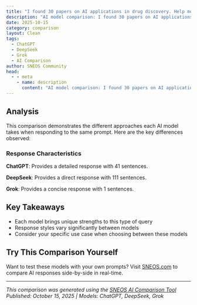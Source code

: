 ```yaml
---
title: "I found 30 papers on AI applications in drug discovery. Help me: 1) Identify common themes and methodologies, 2) Synthesize main findings about effectiveness, 3) Compare approaches across studies, 4) Identify research gaps, 5) Create a conceptual framework for organizing the review"
description: "AI model comparison: I found 30 papers on AI applications in drug discovery. Help me: 1) Identify common themes and metho..."
date: 2025-10-15
category: comparison
layout: Clean
tags:
  - ChatGPT
  - DeepSeek
  - Grok
  - AI Comparison
author: SNEOS Community
head:
  - - meta
    - name: description
      content: "AI model comparison: I found 30 papers on AI applications in drug discovery. Help me: 1) Identify common themes and methodologies, 2) Synthes..."
---
```


<ChatComparison
  title="I found 30 papers on AI applications in drug discovery. Help me: 1) Identify common themes and methodologies, 2) Synthesize main findings about effectiveness, 3) Compare approaches across studies, 4) Identify research gaps, 5) Create a conceptual framework for organizing the review"
  prompt="I found 30 papers on AI applications in drug discovery. Help me: 1) Identify common themes and methodologies, 2) Synthesize main findings about effectiveness, 3) Compare approaches across studies, 4) Identify research gaps, 5) Create a conceptual framework for organizing the review"
  :responses='{"ChatGPT": "Certainly! Below is a structured approach to help you analyze the 30 papers on AI applications in drug discovery across the five requested points:\n\n---\n\n### 1) Identify Common Themes and Methodologies\n\n**Common Themes:**\n- **Target Identification and Validation:** Using AI to predict novel drug targets.\n- **Compound Screening and Design:** Virtual screening, de novo drug design.\n- **Predicting ADMET Properties:** Absorption, distribution, metabolism, excretion, toxicity.\n- **Drug Repurposing:** Identifying new uses for existing drugs.\n- **Biomarker Discovery and Patient Stratification:** Using AI for precision medicine.\n- **Integration of Multi-Omics Data:** Combining genomics, proteomics, etc.\n- **Automation of Laboratory Processes:** Robotics and AI for high-throughput screening.\n\n**Common Methodologies:**\n- **Machine Learning (ML):** Random forests, support vector machines.\n- **Deep Learning (DL):** Convolutional neural networks (CNNs), recurrent neural networks (RNNs), graph neural networks (GNNs).\n- **Natural Language Processing (NLP):** To mine biomedical literature and patents.\n- **Generative Models:** Variational autoencoders (VAEs), generative adversarial networks (GANs) for molecule generation.\n- **Reinforcement Learning:** For optimizing drug candidates iteratively.\n- **Data Integration and Multi-Modal Modeling:** Combining chemical, biological, and clinical data sources.\n\n---\n\n### 2) Synthesize Main Findings About Effectiveness\n\n- **Increased Predictive Accuracy:** AI models, especially DL and GNNs, outperform traditional QSAR and statistical models in predicting bioactivity and toxicity.\n- **Faster Drug Candidate Identification:** AI reduces time for virtual screening from months to days.\n- **Improved Hit Rates:** AI-guided compound screening yields higher experimental validation rates.\n- **Success in Drug Repurposing:** Identified promising candidates for diseases like COVID-19 and rare diseases.\n- **Challenges Remain:** Data quality and availability remain bottlenecks; models often require large labeled datasets.\n- **Explainability and Interpretability:** Some studies highlight the black-box nature as a limitation for clinical acceptance.\n  \n---\n\n### 3) Compare Approaches Across Studies\n\n| Aspect                  | Traditional ML     | Deep Learning       | Generative Models      | Reinforcement Learning |\n|-------------------------|-------------------|---------------------|-----------------------|------------------------|\n| **Data requirements**   | Moderate          | High                | Very high             | Very high              |\n| **Interpretability**    | Higher            | Moderate to low     | Low                   | Low                    |\n| **Performance**         | Good, but limited | Often best          | Promising for design  | Emerging               |\n| **Applications**        | Toxicity, bioactivity | Image analysis, molecule properties | De novo design, optimization | Iterative candidate improvement |\n| **Limitations**         | Feature engineering needed | Risk of overfitting, needs more data | Mode collapse, novelty issues | Complex reward structures |\n\n- Some studies integrate multiple methodologies (e.g., DL \u002B RL or ML \u002B GNN).\n- Data sources vary: public databases (ChEMBL, PubChem), proprietary pharma data, omics databases.\n- Use of transfer learning and pre-trained models is emerging for low-data domains.\n\n---\n\n### 4) Identify Research Gaps\n\n- **Data Scarcity and Quality:** Need for standardized, large-scale, high-quality datasets.\n- **Interpretability:** More explainable AI models suited for regulatory approval.\n- **Integration of Heterogeneous Data:** Better models that unify multi-omics, clinical, and chemical data.\n- **Real-world Validation:** More in vivo/in vitro experiments to validate AI predictions.\n- **Safety and Ethics:** Addressing biases and ensuring ethical use of AI in drug discovery.\n- **Generalizability:** Models trained on certain targets/diseases often fail to generalize well.\n- **Automation and Lab Integration:** Few papers report closed-loop systems combining AI with robotics.\n\n---\n\n### 5) Conceptual Framework for Organizing the Review\n\n**I. Introduction**\n   - Background on drug discovery challenges\n   - Role of AI in addressing these challenges\n\n**II. AI Methodologies in Drug Discovery**\n   - Overview of ML, DL, Generative Models, RL, NLP\n   - Data sources and types\n\n**III. Applications**\n   - Target identification\n   - Compound screening and design\n   - ADMET prediction\n   - Drug repurposing\n   - Biomarker discovery and patient stratification\n\n**IV. Comparative Analysis**\n   - Strengths and limitations of each methodology\n   - Performance comparisons\n   - Case studies and exemplary research\n\n**V. Challenges and Research Gaps**\n   - Data issues\n   - Model interpretability\n   - Validation and clinical translation\n\n**VI. Future Directions**\n   - Integrative multi-modal modeling\n   - Enhancing explainability\n   - Closed-loop AI-lab automation\n   - Ethical considerations\n\n**VII. Conclusion**\n   - Summary of AI impact on drug discovery\n   - Recommendations for researchers and practitioners\n\n---\n\nIf you provide the 30 papers or abstracts, I can help you extract detailed points to populate this framework specifically for your dataset. Let me know how you would like to proceed!", "DeepSeek": "Of course. This is an excellent and well-structured plan for a literature review. Here is a comprehensive guide to help you organize and synthesize your findings from the 30 papers, following your five-point request.\n\n---\n\n### **1. Identifying Common Themes and Methodologies**\n\nFirst, create a simple spreadsheet or table. For each of the 30 papers, note down the following columns: *Paper ID, Primary Application Theme, Specific Task, AI Methodology Used, Data Type, Key Finding.*\n\nAs you populate this table, the following common themes and methodologies will emerge.\n\n#### **Common Themes (What is AI used for?)**\n\n*   **Target Identification:** Using AI to analyze genomic, proteomic, and transcriptomic data to identify new biological targets (e.g., proteins, genes) involved in a disease.\n*   **Virtual Screening (Ligand-Based \u0026 Structure-Based):** Rapidly evaluating millions of molecules to find those most likely to bind to a target.\n    *   **Ligand-Based:** Uses known active/inactive compounds to find similar ones (e.g., QSAR models).\n    *   **Structure-Based:** Uses the 3D structure of the target (e.g., from protein data bank) to predict binding (e.g., molecular docking, binding affinity prediction).\n*   **De Novo Drug Design:** Using generative AI models (like VAEs, GANs, or Transformers) to design completely new molecular structures from scratch that meet specific criteria.\n*   **Predicting Chemical Properties (ADMET):** Predicting Absorption, Distribution, Metabolism, Excretion, and Toxicity of compounds early in the process, avoiding late-stage failures.\n*   **Chemical Synthesis Planning:** Using AI to predict the most efficient and viable routes to synthesize a proposed molecule in the lab.\n*   **Biomarker Discovery:** Identifying biomarkers from patient data (e.g., electronic health records, medical images) to stratify patients for clinical trials.\n*   **Clinical Trial Optimization:** Optimizing trial design, patient recruitment, and predicting clinical trial outcomes.\n\n#### **Common Methodologies (How is it done?)**\n\n*   **Machine Learning (ML) Models:**\n    *   **Supervised Learning:** (Most common) Random Forests, Gradient Boosting (XGBoost), and Support Vector Machines (SVMs) for classification (active/inactive) and regression (predicting binding affinity, toxicity scores).\n    *   **Deep Learning (DL) Models:**\n        *   **Graph Neural Networks (GNNs):** Excellently suited for molecules, which are naturally represented as graphs (atoms=nodes, bonds=edges).\n        *   **Convolutional Neural Networks (CNNs):** Used for image-like data (e.g., 2D molecular structures, protein surfaces) and sometimes for 1D protein sequences.\n        *   **Recurrent Neural Networks (RNNs/LSTMs):** Used for sequential data like protein or DNA sequences.\n        *   **Transformers:** Increasingly used for protein sequences and molecular SMILES strings due to their powerful attention mechanisms.\n*   **Generative Models:**\n    *   **Variational Autoencoders (VAEs), Generative Adversarial Networks (GANs):** For generating novel molecular structures.\n    *   **Reinforcement Learning (RL):** Often combined with generative models to \u0022reward\u0022 the generation of molecules with desired properties.\n*   **Natural Language Processing (NLP):** Used to extract information from unstructured text in scientific literature, patents, and clinical reports.\n\n---\n\n### **2. Synthesizing Main Findings about Effectiveness**\n\nAfter categorizing, you can make overarching statements about effectiveness.\n\n*   **High Effectiveness \u0026 Widespread Adoption:** AI methods, particularly deep learning, have consistently been shown to **dramatically increase the speed and reduce the cost** of the early-stage discovery process. They can screen virtual libraries of billions of compounds in days, a task impossible with traditional methods.\n*   **Success in Prediction:** Models for predicting simple physicochemical properties and binding affinity have become highly accurate, often outperforming traditional computational methods. **ADMET prediction** is a major success area, helping to filter out problematic compounds early.\n*   **Generative AI\u0027s Promise:** De novo design has proven highly effective at exploring vast chemical spaces and generating structurally novel compounds that are also synthetically accessible (as guided by new AI synthesis tools). However, the *actual experimental validation* of these generated molecules is still a key hurdle.\n*   **Data Quality is the Limiting Factor:** The single most consistent finding is that the performance of any AI model is directly tied to the **quality, quantity, and relevance of the training data**. Models trained on small, noisy, or biased datasets fail to generalize.\n*   **The \u0022Black Box\u0022 Problem:** A common criticism and limitation is the interpretability of complex models like deep neural networks. While they are effective, understanding *why* they made a specific prediction can be difficult, which is a barrier in a highly regulated field like medicine.\n\n---\n\n### **3. Comparing Approaches Across Studies**\n\nNow, create a comparative analysis. This will form the core of your review\u0027s discussion section.\n\n| Feature for Comparison | Approach A (e.g., Traditional ML - Random Forest) | Approach B (e.g., Deep Learning - GNN) | Approach C (e.g., Generative Model - VAE) |\n| :--- | :--- | :--- | :--- |\n| **Data Requirements** | Can work with smaller datasets. | Requires very large, high-quality datasets. | Requires large datasets of known molecules for training. |\n| **Interpretability** | **High.** Feature importance can be easily analyzed. | **Low (\u0022Black Box\u0022).** Hard to decipher why a decision was made. | **Medium.** Can analyze the latent space but the generation process can be opaque. |\n| **Computational Cost** | Lower. | High (requires GPUs). | Very High. |\n| **Key Strength** | Robustness on small data, interpretability. | Ability to learn complex, non-linear relationships directly from raw data. | Exploration and creation of novel chemical space. |\n| **Key Weakness** | May plateau in performance; relies on manual feature engineering. | Prone to overfitting on small data; lacks explainability. | Generated molecules may be unsynthesizable or unstable without careful reward functions. |\n| **Typical Use Case** | QSAR, initial ADMET filtering. | Protein-ligand binding prediction, molecular property prediction. | Designing novel scaffolds for a hard-to-drug target. |\n\n---\n\n### **4. Identifying Research Gaps**\n\nBased on your synthesis and comparison, you can identify where the field should go next.\n\n*   **The Translational Gap:** A significant gap exists between *in silico* (computational) success and *in vitro/vivo* (experimental) validation. There is a need for more studies that rigorously validate AI-predicted compounds in biological assays and animal models.\n*   **Data Scarcity for Novel Targets:** For novel or less-studied targets (e.g., for rare diseases), there is often insufficient data to train robust models. Research into **few-shot or zero-shot learning** methods is a critical gap.\n*   **Explainable AI (XAI) in Drug Discovery:** While models are effective, their lack of interpretability is a major barrier to trust and adoption by medicinal chemists. Developing methods to explain AI predictions in chemically and biologically meaningful terms is a key research frontier.\n*   **Integration of Multi-Modal Data:** Most studies focus on one data type (e.g., chemical structures). There is a gap in effectively integrating diverse data\u2014genomics, proteomics, cell images, clinical data\u2014into a unified model for a more holistic view.\n*   **Generating \u0022Drug-Like\u0022 and \u0022Synthesizable\u0022 Molecules:** While generative models create structures, ensuring these molecules are truly \u0022drug-like\u0022 (beyond simple rules) and can be practically synthesized remains a challenge. Tighter integration of generative AI with synthesis prediction AI is needed.\n*   **Regulatory and Standardization Gaps:** There is a lack of clear regulatory frameworks for approving AI-derived drugs and a scarcity of standardized benchmarks to fairly compare different AI methods.\n\n---\n\n### **5. Conceptual Framework for Organizing the Review**\n\nThis framework organizes the review around the **drug discovery pipeline**, positioning AI as a tool that augments each stage. This is a logical and compelling narrative structure.\n\n**Title Suggestion:** *Artificial Intelligence in Drug Discovery: A Systematic Review of Applications, Efficacy, and Future Directions*\n\n**Visual Framework:**\n*(Imagine a flowchart of the drug discovery pipeline, with feedback loops and a central \u0022AI Engine\u0022 powering each stage.)*\n\n\u0060\u0060\u0060mermaid\nflowchart TD\n    A[Target Identification] --\u003E B[Compound Screening \u0026 Design]\n    B --\u003E C[Lead Optimization \u0026\u003Cbr\u003EADMET Prediction]\n    C --\u003E D[Preclinical Development]\n\n    subgraph AI-Powered Augmentation\n        A1[Genomic Analysis\u003Cbr\u003ENLP on Literature]\n        B1[Virtual Screening\u003Cbr\u003EGenerative Design]\n        C1[Property Prediction\u003Cbr\u003ESynthesis Planning]\n        D1[Biomarker Discovery\u003Cbr\u003ETrial Optimization]\n    end\n\n    A1 --\u003E A\n    B1 --\u003E B\n    C1 --\u003E C\n    D1 --\u003E D\n\n    C -.-\u003E|Feedback Loop| B\n    D -.-\u003E|Feedback Loop| C\n\u0060\u0060\u0060\n\n**Review Structure Based on this Framework:**\n\n*   **Abstract**\n*   **1. Introduction**\n    *   The high cost and long timeline of traditional drug discovery.\n    *   The promise of AI to disrupt this paradigm.\n    *   Statement of the review\u0027s objectives.\n\n*   **2. Methodology**\n    *   Search strategy and selection criteria for the 30 papers.\n    *   Description of your data extraction and thematic analysis process.\n\n*   **3. AI Methodologies: A Technical Primer** *(Optional but helpful)*\n   ", "Grok": "Error calling Grok API."}' published-date="{DateTime.UtcNow:HH:mm}"
/>

## Analysis

This comparison demonstrates the different approaches each AI model takes when responding to the same prompt. Here are the key differences observed:

### Response Characteristics

**ChatGPT**: Provides a detailed response with 41 sentences. 

**DeepSeek**: Provides a direct response with 111 sentences. 

**Grok**: Provides a concise response with 1 sentences. 

## Key Takeaways

- Each model brings unique strengths to this type of query
- Response styles vary significantly between models
- Consider your specific use case when choosing between these models

## Try This Comparison Yourself

Want to test these models with your own prompts? Visit [SNEOS.com](https://sneos.com) to compare AI responses side-by-side in real-time.

---

*This comparison was generated using the [SNEOS AI Comparison Tool](https://sneos.com)*
*Published: October 15, 2025 | Models: ChatGPT, DeepSeek, Grok*
